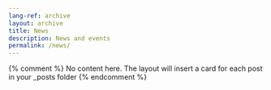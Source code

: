 ```yaml
---
lang-ref: archive
layout: archive
title: News
description: News and events
permalink: /news/
---
```

{% comment %}
  No content here. The layout will insert a card for each post in your _posts folder
{% endcomment %}
